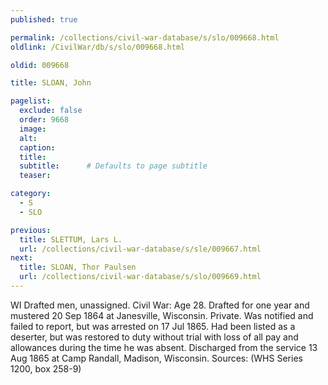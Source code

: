 ```yaml
---
published: true

permalink: /collections/civil-war-database/s/slo/009668.html
oldlink: /CivilWar/db/s/slo/009668.html

oldid: 009668

title: SLOAN, John

pagelist:
  exclude: false
  order: 9668
  image: 
  alt:
  caption:
  title:
  subtitle:      # Defaults to page subtitle
  teaser:

category: 
  - S 
  - SLO

previous:
  title: SLETTUM, Lars L.
  url: /collections/civil-war-database/s/sle/009667.html  
next:
  title: SLOAN, Thor Paulsen
  url: /collections/civil-war-database/s/slo/009669.html   
---
```

WI Drafted men, unassigned. Civil War: Age 28. Drafted for one year and mustered 20 Sep 1864 at Janesville, Wisconsin. Private. Was notified and failed to report, but was arrested on 17 Jul 1865. Had been listed as a deserter, but was restored to duty without trial with loss of all pay and allowances during the time he was absent. Discharged from the service 13 Aug 1865 at Camp Randall, Madison, Wisconsin. Sources: (WHS Series 1200, box 258-9)